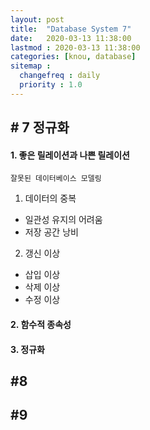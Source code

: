 ```yaml
---
layout: post
title:  "Database System 7"
date:   2020-03-13 11:38:00 
lastmod : 2020-03-13 11:38:00
categories: [knou, database]
sitemap :
  changefreq : daily
  priority : 1.0
---
```


## # 7 정규화

  
#### 1. 좋은 릴레이션과 나쁜 릴레이션

`잘못된 데이터베이스 모델링`
1. 데이터의 중복
  - 일관성 유지의 어려움
  - 저장 공간 낭비
2. 갱신 이상
  - 삽입 이상
  - 삭제 이상
  - 수정 이상
  





#### 2. 함수적 종속성


#### 3. 정규화



<div class="divider"></div>

## #8 

<div class="divider"></div>

## #9

<div class="divider"></div>










